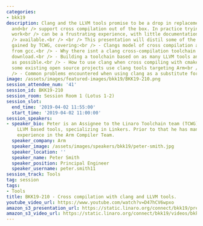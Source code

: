 ```yaml
---
categories:
- bkk19
description: Clang and the LLVM tools promise to be a drop in replacement for gcc
  and<br /> support cross compilation out of the box. In practice trying to make this
  work<br /> can be a frustrating experience, with little documentation or guidance<br
  /> available.<br /> <br /> This presentation will distil some of the experience
  gained by TCWG, covering:<br /> - Clangs model of cross compilation and how it differs
  from gcc.<br /> - Why there isnt a clang cross-compilation toolchain that I can
  download.<br /> - Building a toolchain based on as many LLVM tools and libraries
  as possible.<br /> - How to use clang when cross compiling with cmake.<br /> - How
  some existing open source projects use clang tools targeting Arm<br /> and AArch64.<br
  /> - Common problems encountered when using clang as a substitute for gcc.
image: /assets/images/featured-images/bkk19/BKK19-210.png
session_attendee_num: '41'
session_id: BKK19-210
session_room: Session Room 1 (Lotus 1-2)
session_slot:
  end_time: '2019-04-02 11:55:00'
  start_time: '2019-04-02 11:00:00'
session_speakers:
- speaker_bio: Peter is an Assignee to the Linaro Toolchain team (TCWG) working on
    LLVM based tools, specializing in Linkers. Prior to that he has many years of
    experience in the Arm Compiler Team.
  speaker_company: Arm
  speaker_image: /assets/images/speakers/bkk19/peter-smith.jpg
  speaker_location: ''
  speaker_name: Peter Smith
  speaker_position: Principal Engineer
  speaker_username: peter.smith11
session_track: Tools
tag: session
tags:
- Tools
title: BKK19-210 - Cross compilation with clang and LLVM tools.
youtube_video_url: https://www.youtube.com/watch?v=D47hCV6wpxo
amazon_s3_presentation_url: https://static.linaro.org/connect/bkk19/presentations/bkk19-210.pdf
amazon_s3_video_url: https://static.linaro.org/connect/bkk19/videos/bkk19-210.mp4
---
```


